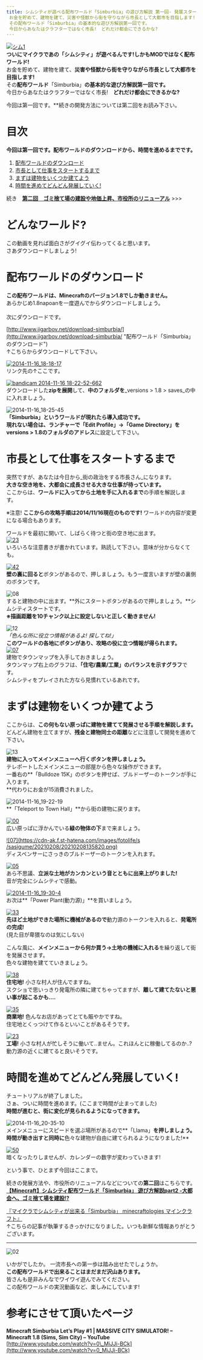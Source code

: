 ```yaml
---
title: シムシティが遊べる配布ワールド「Simburbia」の遊び方解説 第一回- 発展スタートまで
 お金を貯めて、建物を建て、災害や怪獣から街を守りながら市長として大都市を目指します!
 その配布ワールド「Simburbia」の基本的な遊び方解説第一回です。
 今日からあなたはクラフターではなく市長!　どれだけ都会にできるかな?
---
```


[![シム1](https://cdn-ak.f.st-hatena.com/images/fotolife/s/sasigume/20210208/20210208174752.png)](#e/c/ec663ddb.png "シム1")  
**ついにマイクラであの「シムシティ」が遊べるんです!しかもMODではなく配布ワールド!**  
お金を貯めて、建物を建て、**災害や怪獣から街を守りながら市長として大都市を目指します!**  
その**配布ワールド**「Simburbia」**の基本的な遊び方解説第一回です。**  
今日からあなたはクラフターではなく市長!　**どれだけ都会にできるかな?**

今回は第一回です。**続きの開発方法については第二回をお読み下さい。 

# 目次

**今回は第一回です。配布ワールドのダウンロードから、時間を進めるまでです。**

1.  [配布ワールドのダウンロード](#download)
2.  [市長として仕事をスタートするまで](#start)
3.  [まずは建物をいくつか建てよう](#first-build)
4.  [時間を進めてどんどん発展していく!](#advance)

続き　[**第二回　ゴミ捨て場の建設や地価上昇、市役所のリニューアル**](/42857987/) >>>

# どんなワールド?

この動画を見れば面白さがグイグイ伝わってくると思います。  
さあダウンロードしましょう!

# 配布ワールドのダウンロード

**この配布ワールドは、Minecraftのバージョン1.8でしか動きません。**  
あらかじめ1.8napoanを一度遊んでからダウンロードしましょう。  
   
次にダウンロードです。

[http://www.jigarbov.net/download-simburbia/](http://www.jigarbov.net/download-simburbia/ "配布ワールド「Simburbia」のダウンロード")  
↑こちらからダウンロードして下さい。 

[![2014-11-16_18-18-17](https://cdn-ak.f.st-hatena.com/images/fotolife/s/sasigume/20210208/20210208130241.jpg)](#1/2/122b631e.jpg "2014-11-16_18-18-17")  
リンク先の↑ここです。

[![bandicam 2014-11-16 18-22-52-662](https://cdn-ak.f.st-hatena.com/images/fotolife/s/sasigume/20210208/20210208162309.jpg)](#d/8/d81007f0.jpg "bandicam 2014-11-16 18-22-52-662")  
ダウンロードした**zipを展開**して、**中のフォルダを**_versions > 1.8 > saves_の中に入れましょう。

![2014-11-16_18-25-45](https://cdn-ak.f.st-hatena.com/images/fotolife/s/sasigume/20210208/20210208150936.jpg)  
**「Simburbia」**というワールドが現れたら導入成功です。  
現れない場合は、ランチャーで「Edit Profile」→**「Game Directory」**を**versions > 1.8のフォルダのアドレス**に設定して下さい。

# 市長として仕事をスタートするまで

突然ですが、あなたは今日から_街の政治をする市長さん_になります。  
**大きな空き地を、大都会に成長させる大きな仕事が待っています。**  
ここからは、**ワールドに入ってから土地を手に入れるまで**の手順を解説します。 

※注意! **ここからの攻略手順は2014/11/16現在のものです!** ワールドの内容が変更になる場合もあります。

ワールドを最初に開いて、しばらく待つと街の空き地に出ます。  
[![23](https://www.napoan.com/wp-content/uploads/imgs/3/1/311fc80d.png)](#3/1/311fc80d.png "23")  
いろいろな注意書きが書かれています。熟読して下さい。意味が分からなくても。

[![42](https://cdn-ak.f.st-hatena.com/images/fotolife/s/sasigume/20210208/20210208143913.png)](#7/2/72dcff0d.png "42")  
**壁の裏に回ると**ボタンがあるので、押しましょう。もう一度言いますが壁の裏側のボタンです。

![08](https://cdn-ak.f.st-hatena.com/images/fotolife/s/sasigume/20210208/20210208151151.png)  
すると建物の中に出ます。**外にスタートボタンがあるので押しましょう。**シムシティスタートです。  
**※描画距離を10チャンク以上に設定しないと正しく動きません!**

![12](https://cdn-ak.f.st-hatena.com/images/fotolife/s/sasigume/20210208/20210208153000.png)  
_「色んな所に役立つ情報があるよ! 探してね!」_  
**このワールドの各地にボタンがあり、攻略の役に立つ情報が得られます。**  
[![07](https://cdn-ak.f.st-hatena.com/images/fotolife/s/sasigume/20210208/20210208083601.png)  
](#3/4/34ddd9dd.png "07")建物でタウンマップを入手しておきましょう。  
タウンマップ右上のグラフは、**「住宅/農業/工業」のバランスを示すグラフ**です。  
シムシティをプレイされた方なら見慣れているあれです。

# まずは建物をいくつか建てよう

ここからは、**この何もない原っぱに建物を建てて発展させる手順を解説します。**  
どんどん建物を立てますが、**残金と建物同士の距離**などに注意して開発を進めて下さい。

![13](https://cdn-ak.f.st-hatena.com/images/fotolife/s/sasigume/20210208/20210208151643.png)  
**建物に入ってメインメニューへ行くボタンを押しましょう。**  
テレポートしたメインメニューの部屋から色々な操作ができます。  
一番右の**「Bulldoze 15K」のボタンを押せば、ブルドーザーのトークンが手に入ります。  
**代わりにお金が15消費されました。

![2014-11-16_19-22-19](https://cdn-ak.f.st-hatena.com/images/fotolife/s/sasigume/20210208/20210208161546.jpg)  
**「Teleport to Town Hall」**から街の建物に戻ります。

[![00](https://cdn-ak.f.st-hatena.com/images/fotolife/s/sasigume/20210208/20210208153318.png)](#a/5/a5e49e75.png "00")  
広い原っぱに浮かんでいる**緑の物体の下**まで来ましょう。

[![07](https://cdn-ak.f.st-hatena.com/images/fotolife/s
/sasigume/20210208/20210208135820.png)](#4/d/4dfffca1.png "07")  
ディスペンサーにさっきのブルドーザーのトークンを入れます。  
  
[![05](https://cdn-ak.f.st-hatena.com/images/fotolife/s/sasigume/20210208/20210208143823.png)](#7/2/720a424b.png "05")  
あら不思議、**立派な土地がカンカンという音とともに出来上がりました!**  
音が完全にシムシティで感動。

[![2014-11-16_19-30-4](https://cdn-ak.f.st-hatena.com/images/fotolife/s/sasigume/20210208/20210208125408.jpg)](#0/b/0b02e338.jpg "2014-11-16_19-30-4")  
お次は**「Power Plant(動力源)」**を買いましょう。

[![33](https://cdn-ak.f.st-hatena.com/images/fotolife/s/sasigume/20210208/20210208174645.png)](#e/a/eae836c4.png "33")  
**先ほど土地ができた場所に機械があるので**動力源のトークンを入れると、**発電所の完成!**  
(見た目が卑猥なのは気にしない)

こんな風に、**メインメニューから何か買う→土地の機械に入れる**を繰り返して街を発展させます。  
色々な建物を建てていきましょう。

[![38](https://cdn-ak.f.st-hatena.com/images/fotolife/s/sasigume/20210208/20210208141007.png)](#5/9/5966b033.png "38")  
**住宅地!** 小さな村人が住んでますね。  
スクショで思いっきり発電所の隣に建てちゃってますが、**離して建てたないと悪い事が起こるかも….**

[![35](https://cdn-ak.f.st-hatena.com/images/fotolife/s/sasigume/20210208/20210208160543.png)](#c/5/c5cee514.png "35")  
**商業地!** 色んなお店があってとても賑やかですね。  
住宅地とくっつけて作るといいことがあるそうです。  
  
[![23](https://cdn-ak.f.st-hatena.com/images/fotolife/s/sasigume/20210208/20210208130801.png)](#1/6/1689892d.png "23")  
**工場!** 小さな村人が忙しそうに働いて..ません。これほんとに稼働してるのか..?  
動力源の近くに建てると良いそうです。

# 時間を進めてどんどん発展していく!

チュートリアルが終了しました。  
さぁ、ついに時間を進めます。(ここまで時間が止まってました)  
**時間が進むと、街に変化が見られるようになってきます。** 

![2014-11-16_20-35-10](https://cdn-ak.f.st-hatena.com/images/fotolife/s/sasigume/20210208/20210208134346.jpg)  
メインメニューにスピードを選ぶ場所があるので**「Llama」**を押しましょう。  
時間が動き出すと同時に**色々な建物が自由に建てられるようになりました!**

[![50](https://cdn-ak.f.st-hatena.com/images/fotolife/s/sasigume/20210208/20210208135333.png)](#4/9/4978500b.png "50")  
暗くなったりしませんが、カレンダーの数字が変わっていきます!

という事で、ひとまず今回はここまで。

続きの発展方法や、市役所のリニューアルなどについての**第二回**はこちらです。  
[**【Minecraft】シムシティ配布ワールド「Simburbia」 遊び方解説part2 -大都会へ、ゴミ捨て場を建設!?**](/42857987/) 

[『マイクラでシムシティが出来る「Simburbia」 minecraftologies マインクラフト』](http://minecraft.ologies.net/2014/11/simburbia/)  
↑こちらの記事が執筆するきっかけになりました。いつも新鮮な情報ありがとうございます。

---

![02](https://cdn-ak.f.st-hatena.com/images/fotolife/s/sasigume/20210208/20210208135014.png)

いかがでしたか。 一流市長への第一歩は踏み出せたでしょうか。  
**この配布ワールドで出来ることはまだまだ沢山あります。**  
皆さんも是非みんなでワイワイ遊んでみてください。  
この配布ワールドの実況動画など、楽しみにしています!

# 参考にさせて頂いたページ

**Minecraft Simburbia Let’s Play #1 | MASSIVE CITY SIMULATOR! – Minecraft 1.8 (Sims, Sim City) – YouTube**  
[http://www.youtube.com/watch?v=0\_MiJJi-BCk](http://www.youtube.com/watch?v=0_MiJJi-BCk)
